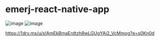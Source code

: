 # emerj-react-native-app

![image](https://user-images.githubusercontent.com/64655153/200621389-5288769e-e381-4a08-ac75-dfc4de61f452.png)
![image](https://user-images.githubusercontent.com/64655153/200621442-4fafd1f9-cf36-4d9d-8929-9db980576f11.png)



https://1drv.ms/u/s!AmEkBmaErdtzh8wLGUgYAi2_VcMmog?e=s0Kn0d
